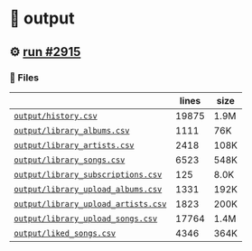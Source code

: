 # 📝  output 

## ⚙️ [run #2915](https://github.com/jwenerd/ytm-dl/actions/runs/12220658538)

### 📁 Files

|                                                                         |lines|size|
|-------------------------------------------------------------------------|-----|----|
|[`output/history.csv` ](output/history.csv)                              |19875|1.9M|
|[`output/library_albums.csv` ](output/library_albums.csv)                |1111 |76K |
|[`output/library_artists.csv` ](output/library_artists.csv)              |2418 |108K|
|[`output/library_songs.csv` ](output/library_songs.csv)                  |6523 |548K|
|[`output/library_subscriptions.csv` ](output/library_subscriptions.csv)  |125  |8.0K|
|[`output/library_upload_albums.csv` ](output/library_upload_albums.csv)  |1331 |192K|
|[`output/library_upload_artists.csv` ](output/library_upload_artists.csv)|1823 |200K|
|[`output/library_upload_songs.csv` ](output/library_upload_songs.csv)    |17764|1.4M|
|[`output/liked_songs.csv` ](output/liked_songs.csv)                      |4346 |364K|